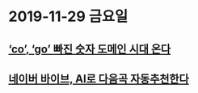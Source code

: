# 2019-11-29 금요일

## [‘co’, ‘go’ 빠진 숫자 도메인 시대 온다](http://www.bloter.net/archives/362956)

## [네이버 바이브, AI로 다음곡 자동추천한다](http://www.bloter.net/archives/362885)
